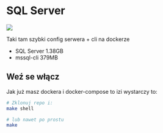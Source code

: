 # SQL Server

![](https://picsum.photos/200/300)

Taki tam szybki config serwera + cli na dockerze

- SQL Server 1.38GB
- mssql-cli 379MB

## Weź se włącz

Jak już masz dockera i docker-compose to izi wystarczy to:

``` sh
# Zklonuj repo i:
make shell

# lub nawet po prostu
make
```
